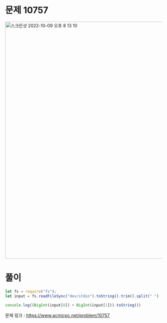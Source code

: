 # 문제 10757

<img width="761" alt="스크린샷 2022-10-09 오후 8 13 10" src="https://user-images.githubusercontent.com/103481518/194753790-8a85dfef-82f7-484e-95a9-9b394801a68e.png">

# 풀이
```javascript
let fs = require("fs");
let input = fs.readFileSync("dev/stdin").toString().trim().split(" ")

console.log((BigInt(input[0]) + BigInt(input[1])).toString())
```

문제 링크 : https://www.acmicpc.net/problem/10757
